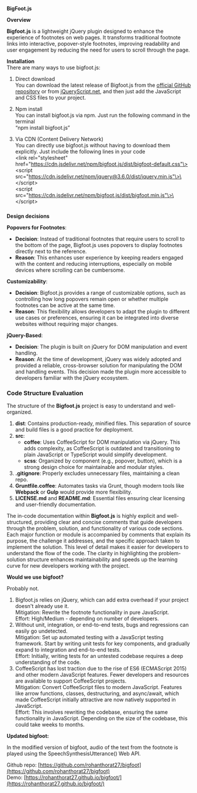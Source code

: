 **BigFoot.js**

**Overview**

**Bigfoot.js** is a lightweight jQuery plugin designed to enhance the experience of footnotes on web pages. It transforms traditional footnote links into interactive, popover-style footnotes, improving readability and user engagement by reducing the need for users to scroll through the page.

**Installation**  
There are many ways to use bigfoot.js:

1. Direct download  
   You can download the latest release of Bigfoot.js from the [official GitHub repository](https://github.com/lemonmade/bigfoot) or from [jQueryScript.net](https://www.jqueryscript.net/), and then just add the JavaScript and CSS files to your project.  
     
2. Npm install  
   You can install bigfoot.js via npm. Just run the following command in the terminal  
   “npm install bigfoot.js”  
     
3. Via CDN (Content Delivery Network)  
   You can directly use bigfoot.js without having to download them explicitly. Just include the following lines in your code  
   \<link rel="stylesheet" href="https://cdn.jsdelivr.net/npm/bigfoot.js/dist/bigfoot-default.css"\>  
   \<script src="https://cdn.jsdelivr.net/npm/jquery@3.6.0/dist/jquery.min.js"\>\</script\>  
   \<script src="https://cdn.jsdelivr.net/npm/bigfoot.js/dist/bigfoot.min.js"\>\</script\>

### 

**Design decisions**

**Popovers for Footnotes**:

* **Decision**: Instead of traditional footnotes that require users to scroll to the bottom of the page, Bigfoot.js uses popovers to display footnotes directly next to the reference.  
* **Reason**: This enhances user experience by keeping readers engaged with the content and reducing interruptions, especially on mobile devices where scrolling can be cumbersome.

**Customizability**:

* **Decision**: Bigfoot.js provides a range of customizable options, such as controlling how long popovers remain open or whether multiple footnotes can be active at the same time.  
* **Reason**: This flexibility allows developers to adapt the plugin to different use cases or preferences, ensuring it can be integrated into diverse websites without requiring major changes.

**jQuery-Based**:

* **Decision**: The plugin is built on jQuery for DOM manipulation and event handling.  
* **Reason**: At the time of development, jQuery was widely adopted and provided a reliable, cross-browser solution for manipulating the DOM and handling events. This decision made the plugin more accessible to developers familiar with the jQuery ecosystem.

### **Code Structure Evaluation**

The structure of the **Bigfoot.js** project is easy to understand and well-organized.

1. **dist**: Contains production-ready, minified files. This separation of source and build files is a good practice for deployment.  
2. **src**:  
   * **coffee**: Uses CoffeeScript for DOM manipulation via jQuery. This adds complexity, as CoffeeScript is outdated and transitioning to plain JavaScript or TypeScript would simplify development.  
   * **scss**: Organized by component (e.g., popover, button), which is a strong design choice for maintainable and modular styles.  
3. **.gitignore**: Properly excludes unnecessary files, maintaining a clean repo.  
4. **Gruntfile.coffee**: Automates tasks via Grunt, though modern tools like **Webpack** or **Gulp** would provide more flexibility.  
5. **LICENSE.md** and **README.md**: Essential files ensuring clear licensing and user-friendly documentation.

The in-code documentation within **Bigfoot.js** is highly explicit and well-structured, providing clear and concise comments that guide developers through the problem, solution, and functionality of various code sections. Each major function or module is accompanied by comments that explain its purpose, the challenge it addresses, and the specific approach taken to implement the solution. This level of detail makes it easier for developers to understand the flow of the code. The clarity in highlighting the problem-solution structure enhances maintainability and speeds up the learning curve for new developers working with the project. 

**Would we use bigfoot?**

Probably not.

1. Bigfoot.js relies on jQuery, which can add extra overhead if your project doesn't already use it.  
   Mitigation: Rewrite the footnote functionality in pure JavaScript.  
   Effort: High/Medium \- depending on number of developers.  
2. Without unit, integration, or end-to-end tests, bugs and regressions can easily go undetected.  
   Mitigation: Set up automated testing with a JavaScript testing framework. Start by writing unit tests for key components, and gradually expand to integration and end-to-end tests.  
   Effort: Initially, writing tests for an untested codebase requires a deep understanding of the code.   
3. CoffeeScript has lost traction due to the rise of ES6 (ECMAScript 2015\) and other modern JavaScript features. Fewer developers and resources are available to support CoffeeScript projects.  
   Mitigation: Convert CoffeeScript files to modern JavaScript. Features like arrow functions, classes, destructuring, and async/await, which made CoffeeScript initially attractive are now natively supported in JavaScript.  
   Effort: This involves rewriting the codebase, ensuring the same functionality in JavaScript. Depending on the size of the codebase, this could take weeks to months.  
     
     
   

**Updated bigfoot:**  

In the modified version of bigfoot, audio of the text from the footnote is played using the SpeechSynthesisUtterance() Web API. 

Github repo: [https://github.com/rohanthorat27/bigfoot](https://github.com/rohanthorat27/bigfoot)  
Demo: [https://rohanthorat27.github.io/bigfoot/](https://rohanthorat27.github.io/bigfoot/)  

